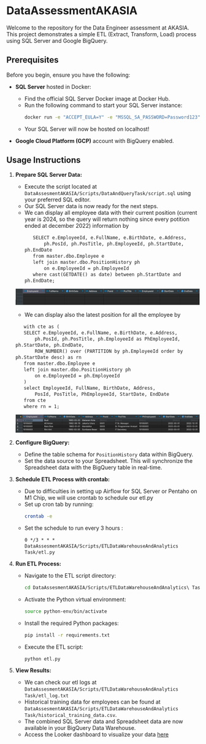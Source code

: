 # DataAssessmentAKASIA

Welcome to the repository for the Data Engineer assessment at AKASIA. This project demonstrates a simple ETL (Extract, Transform, Load) process using SQL Server and Google BigQuery.

## Prerequisites

Before you begin, ensure you have the following:

- **SQL Server** hosted in Docker:
  - Find the official SQL Server Docker image at Docker Hub.
  - Run the following command to start your SQL Server instance:
    ```bash
    docker run -e "ACCEPT_EULA=Y" -e "MSSQL_SA_PASSWORD=Password123" -e "MSSQL_PID=Evaluation" -p 1433:1433 --name sqlpreview --hostname sqlpreview -d mcr.microsoft.com/mssql/server:2022-preview-ubuntu-22.04
    ```
  - Your SQL Server will now be hosted on localhost!

- **Google Cloud Platform (GCP)** account with BigQuery enabled.

## Usage Instructions

1. **Prepare SQL Server Data:**
   - Execute the script located at `DataAssesmentAKASIA/Scripts/DataAndQueryTask/script.sql` using your preferred SQL editor.
   - Our SQL Server data is now ready for the next steps.
   - We can display all employee data with their current position (current year is 2024, so the query will return nothing since every potition ended at december 2022) information by
     ```
        SELECT e.EmployeeId, e.FullName, e.BirthDate, e.Address,
            ph.PosId, ph.PosTitle, ph.EmployeeId, ph.StartDate, ph.EndDate
        from master.dbo.Employee e 
        left join master.dbo.PositionHistory ph 
            on e.EmployeeId = ph.EmployeeId 
        where cast(GETDATE() as date) between ph.StartDate and ph.EndDate;
     ```
    ![alt text](image.png)

    - We can display also the latest position for all the employee by
     ```
        with cte as (
        SELECT e.EmployeeId, e.FullName, e.BirthDate, e.Address,
            ph.PosId, ph.PosTitle, ph.EmployeeId as PhEmployeeId, ph.StartDate, ph.EndDate,
            ROW_NUMBER() over (PARTITION by ph.EmployeeId order by ph.StartDate desc) as rn
        from master.dbo.Employee e 
        left join master.dbo.PositionHistory ph 
            on e.EmployeeId = ph.EmployeeId
        )
        select EmployeeId, FullName, BirthDate, Address,
            PosId, PosTitle, PhEmployeeId, StartDate, EndDate
        from cte 
        where rn = 1;
     ```
     ![alt text](image-1.png)


2. **Configure BigQuery:**
   - Define the table schema for `PositionHistory` data within BigQuery.
   - Set the data source to your Spreadsheet. This will synchronize the Spreadsheet data with the BigQuery table in real-time.
  
3. **Schedule ETL Process with crontab:**
   - Due to difficulties in setting up Airflow for SQL Server or Pentaho on M1 Chip, we will use crontab to schedule our etl.py
   - Set up cron tab by running:
     ```bash
     crontab -e
     ```
   - Set the schedule to run every 3 hours :
     ```
     0 */3 * * * DataAssesmentAKASIA/Scripts/ETLDataWarehouseAndAnalytics Task/etl.py
     ```  

4. **Run ETL Process:**
   - Navigate to the ETL script directory:
     ```bash
     cd DataAssesmentAKASIA/Scripts/ETLDataWarehouseAndAnalytics\ Task
     ```
   - Activate the Python virtual environment:
     ```bash
     source python-env/bin/activate
     ```
   - Install the required Python packages:
     ```bash
     pip install -r requirements.txt
     ```
   - Execute the ETL script:
     ```bash
     python etl.py
     ```

5. **View Results:**
   - We can check our etl logs at `DataAssesmentAKASIA/Scripts/ETLDataWarehouseAndAnalytics Task/etl_log.txt`
   - Historical training data for employees can be found at `DataAssesmentAKASIA/Scripts/ETLDataWarehouseAndAnalytics Task/historical_training_data.csv`.
   - The combined SQL Server data and Spreadsheet data are now available in your BigQuery Data Warehouse.
   - Access the Looker dashboard to visualize your data [here](https://lookerstudio.google.com/reporting/aa572934-180d-43ed-b901-1c8a8a62d46b)

